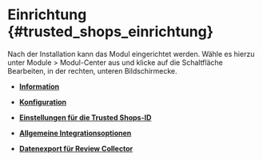 # Einrichtung {#trusted_shops_einrichtung}

Nach der Installation kann das Modul eingerichtet werden. Wähle es hierzu unter Module \> Modul-Center aus und klicke auf die Schaltfläche Bearbeiten, in der rechten, unteren Bildschirmecke.

-   **[Information](7_4_9_2_1_Information.md)**  

-   **[Konfiguration](7_4_9_2_2_Konfiguration.md)**  

-   **[Einstellungen für die Trusted Shops-ID](7_4_9_2_3_EinstellungenFuerDieTrustedShopsID.md)**  

-   **[Allgemeine Integrationsoptionen](7_4_9_2_4_AllgemeineIntegrationsoptionen.md)**  

-   **[Datenexport für Review Collector](7_4_9_2_5_DatenexportFuerReviewCollector.md)**  




